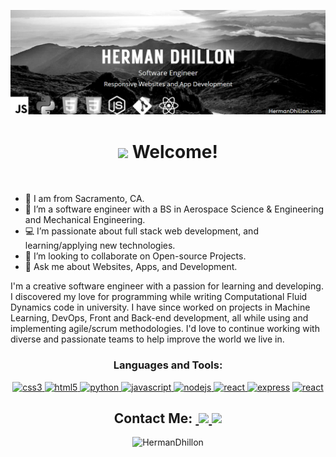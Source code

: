 ![My Banner](https://raw.githubusercontent.com/HermanDhillon/GitPage/main/images/Screenshot%202022-09-04%20000916.png?token=GHSAT0AAAAAABWQHQVB3YYNRX2JIGTOCYLOYZQXAPA)

<h1 align="center"> <img src="https://github.com/sudnyeshtalekar/sudnyeshtalekar/blob/master/Assets/Hi.gif" width="40px"> Welcome! </h1>

&nbsp;&nbsp;&nbsp;&nbsp;&nbsp;&nbsp;&nbsp;&nbsp;&nbsp;&nbsp;&nbsp;&nbsp;&nbsp;&nbsp;&nbsp;&nbsp;&nbsp;&nbsp;&nbsp;&nbsp;&nbsp;&nbsp;&nbsp;&nbsp;&nbsp;&nbsp;&nbsp;&nbsp;&nbsp;&nbsp;&nbsp;&nbsp;&nbsp;&nbsp;&nbsp;&nbsp;&nbsp;&nbsp;&nbsp;&nbsp;&nbsp;&nbsp;&nbsp;&nbsp;&nbsp;&nbsp;&nbsp;&nbsp;&nbsp;&nbsp;&nbsp;&nbsp;&nbsp;&nbsp;&nbsp;&nbsp;&nbsp;&nbsp;&nbsp; <b align="center"></b> <br>

-  📍 I am from Sacramento, CA.
- 🚀 I’m a software engineer with a BS in Aerospace Science & Engineering and Mechanical Engineering.
- 💻 I’m passionate about full stack web development, and learning/applying new technologies.
- 👯 I’m looking to collaborate on Open-source Projects.
- 💬 Ask me about Websites, Apps, and Development.

<p>I'm a creative software engineer with a passion for learning and developing. I discovered my love for programming while writing Computational Fluid Dynamics code in university. I have since worked on projects in Machine Learning, DevOps, Front and Back-end development, all while using and implementing agile/scrum methodologies. I'd love to continue working with diverse and passionate teams to help improve the world we live in. 
</ p>

<h3 align="center">Languages and Tools:</h3>
<p align="center"> <a href="https://www.w3schools.com/css/" target="_blank" rel="noreferrer"> <img src="https://cdn.jsdelivr.net/gh/devicons/devicon/icons/css3/css3-original.svg" alt="css3" width="50" height="50"/> </a> 
<a href="https://www.w3.org/html/" target="_blank" rel="noreferrer"> <img src="https://cdn.jsdelivr.net/gh/devicons/devicon/icons/html5/html5-original.svg" alt="html5" width="50" height="50"/> </a> 
<a href="https://python.org" target="_blank" rel="noreferrer"> <img src="https://cdn.jsdelivr.net/gh/devicons/devicon/icons/python/python-original.svg" alt="python" width="50" height="50"/> </a> 
<a href="https://developer.mozilla.org/en-US/docs/Web/JavaScript" target="_blank" rel="noreferrer"> <img src="https://cdn.jsdelivr.net/gh/devicons/devicon/icons/javascript/javascript-plain.svg" alt="javascript" width="50" height="50"/> </a> 
<a href="https://nodejs.org" target="_blank" rel="noreferrer"> <img src="https://cdn.jsdelivr.net/gh/devicons/devicon/icons/nodejs/nodejs-original.svg" alt="nodejs" width="50" height="50"/> </a> <a href="https://reactjs.org/" target="_blank" rel="noreferrer"> <img src="https://cdn.jsdelivr.net/gh/devicons/devicon/icons/react/react-original.svg" alt="react" width="50" height="50"/> </a>
<a href="https://expressjs.com" target="_blank" rel="noreferrer"> <img src="https://user-images.githubusercontent.com/97814431/170081210-73593c53-48ce-4ad1-bd96-d370c124cc2c.png" alt="express" width="80" height="50"/></a> 
<a href="https://git-scm.com/" target="_blank" rel="noreferrer"> <img src="https://cdn.jsdelivr.net/gh/devicons/devicon/icons/git/git-original.svg" alt="react" width="50" height="50"/> </a></p>

<h2 align="center">Contact Me:

<a href="https://twitter.com/DhillonDev_">
  <img  alt="" width="35px" src="https://img.icons8.com/color/344/twitter--v1.png" />
</a>
<a href="https://hermandhillon.com">
  <img width="35px" src="https://img.icons8.com/fluency/344/link.png" />
</a>
<a href="https://www.linkedin.com/in/h-dhillon/">
  <img width="35px" src="https://img.icons8.com/color/344/linkedin-circled--v1.png" />
</a>
  </h2>
  </ br>

<p align="center"> <img src="https://github-readme-stats.vercel.app/api?username=hermandhillon&show_icons=true&theme=dark" alt="HermanDhillon" /> 
</p>

<br />

